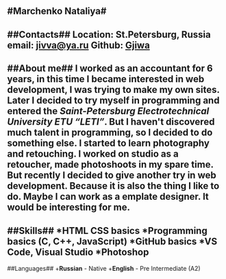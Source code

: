 #Marchenko Nataliya#
---
##Contacts##
Location: St.Petersburg, Russia
email: jivva@ya.ru
Github: [Gjiwa](https://github.com/gjiwa "gjiwa")
---
##About me##
I worked as an accountant for 6 years, in this time I became interested in web development, I was trying to make my own sites. Later I decided to try myself in programming and entered the *Saint-Petersburg Electrotechnical University ETU “LETI”*. But I haven't discovered much talent in programming, so I decided to do something else. I started to learn photography and retouching. I worked on studio as a retoucher, made photoshoots in my spare time. But recently I decided to give another try in web development. Because it is also the thing I like to do. Maybe I can work as a emplate designer. It would be interesting for me.
---
##Skills##
*HTML CSS basics
*Programming basics (C, C++, JavaScript)
*GitHub basics
*VS Code, Visual Studio
*Photoshop
---
##Languages##
+**Russian** - Native
+**English** - Pre Intermediate (A2)

